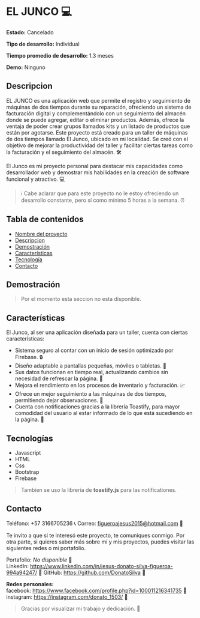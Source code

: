 # EL JUNCO 💻
**Estado:** Cancelado

**Tipo de desarrollo:** Individual

**Tiempo promedio de desarrollo:** 1.3 meses

**Demo:** Ninguno

## Descripcion

EL JUNCO es una aplicación web que permite el registro y seguimiento de máquinas de dos tiempos durante su reparación, ofreciendo un sistema de facturación digital y complementándolo con un seguimiento del almacén donde se puede agregar, editar o eliminar productos. Además, ofrece la ventaja de poder crear grupos llamados kits y un listado de productos que están por agotarse. Este proyecto está creado para un taller de máquinas de dos tiempos llamado El Junco, ubicado en mi localidad. Se creó con el objetivo de mejorar la productividad del taller y facilitar ciertas tareas como la facturación y el seguimiento del almacén. 🛠️

El Junco es mi proyecto personal para destacar mis capacidades como desarrollador web y demostrar mis habilidades en la creación de software funcional y atractivo. 💻

> ℹ️ Cabe aclarar que para este proyecto no le estoy ofreciendo un desarrollo constante, pero sí como mínimo 5 horas a la semana. ⏰ 

## Tabla de contenidos

- [Nombre del proyecto](#el-junco)
- [Descripcion](#descripcion)
- [Demostración](#demostración)
- [Características](#características)
- [Tecnología](#tecnologías)
- [Contacto](#contacto)

## Demostración
> Por el momento esta seccion no esta disponible.

## Características
El Junco, al ser una aplicación diseñada para un taller, cuenta con ciertas características:

- Sistema seguro al contar con un inicio de sesión optimizado por Firebase. 🔒
- Diseño adaptable a pantallas pequeñas, móviles o tabletas. 📱
- Sus datos funcionan en tiempo real, actualizando cambios sin necesidad de refrescar la página. 🔄
- Mejora el rendimiento en los procesos de inventario y facturación. 📈
- Ofrece un mejor seguimiento a las máquinas de dos tiempos, permitiendo dejar observaciones. 📝
- Cuenta con notificaciones gracias a la librería Toastify, para mayor comodidad del usuario al estar informado de lo que está sucediendo en la página. 🔔

## Tecnologías

- Javascript
- HTML
- Css
- Bootstrap
- Firebase

> Tambien se uso la libreria de **toastify.js** para las notificationes.

## Contacto

Teléfono: +57 3166705236 📞
Correo: figueroajesus2015@hotmail.com 📧

Te invito a que si te interesó este proyecto, te comuniques conmigo. Por otra parte, si quieres saber más sobre mí y mis proyectos, puedes visitar las siguientes redes o mi portafolio.

Portafolio: _No disponible_ 🚧  
LinkedIn: https://www.linkedin.com/in/jesus-donato-silva-figueroa-994a94247/ 🔗
GitHub: https://github.com/DonatoSilva 🔗

**Redes personales:**   
facebook: https://www.facebook.com/profile.php?id=100011216341735 🔗  
instagram: https://instagram.com/donato_1503/ 🔗  

> Gracias por visualizar mi trabajo y dedicación. 👏
